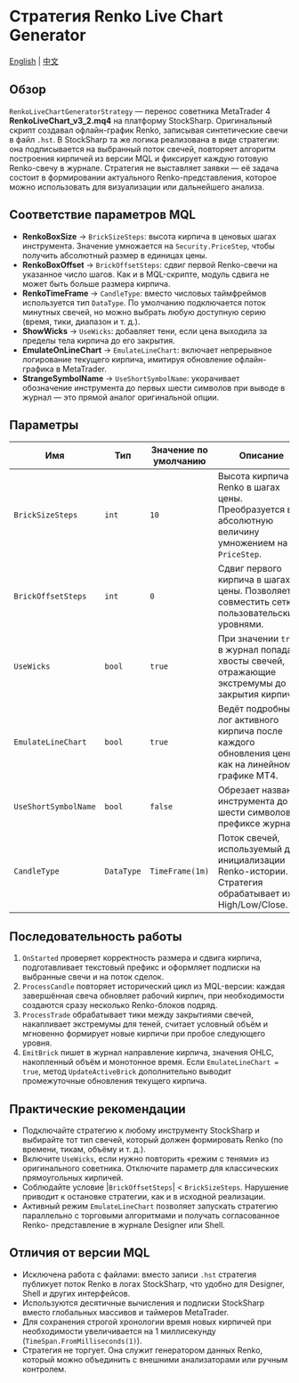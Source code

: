 # Стратегия Renko Live Chart Generator
[English](README.md) | [中文](README_cn.md)

## Обзор
`RenkoLiveChartGeneratorStrategy` — перенос советника MetaTrader 4 **RenkoLiveChart_v3_2.mq4** на платформу StockSharp. Оригинальный
скрипт создавал офлайн-график Renko, записывая синтетические свечи в файл `.hst`. В StockSharp та же логика реализована в виде
стратегии: она подписывается на выбранный поток свечей, повторяет алгоритм построения кирпичей из версии MQL и фиксирует каждую
готовую Renko-свечу в журнале. Стратегия не выставляет заявки — её задача состоит в формировании актуального Renko-представления,
которое можно использовать для визуализации или дальнейшего анализа.

## Соответствие параметров MQL
- **RenkoBoxSize** → `BrickSizeSteps`: высота кирпича в ценовых шагах инструмента. Значение умножается на `Security.PriceStep`,
  чтобы получить абсолютный размер в единицах цены.
- **RenkoBoxOffset** → `BrickOffsetSteps`: сдвиг первой Renko-свечи на указанное число шагов. Как и в MQL-скрипте, модуль сдвига
  не может быть больше размера кирпича.
- **RenkoTimeFrame** → `CandleType`: вместо числовых таймфреймов используется тип `DataType`. По умолчанию подключается поток
  минутных свечей, но можно выбрать любую доступную серию (время, тики, диапазон и т. д.).
- **ShowWicks** → `UseWicks`: добавляет тени, если цена выходила за пределы тела кирпича до его закрытия.
- **EmulateOnLineChart** → `EmulateLineChart`: включает непрерывное логирование текущего кирпича, имитируя обновление офлайн-графика
  в MetaTrader.
- **StrangeSymbolName** → `UseShortSymbolName`: укорачивает обозначение инструмента до первых шести символов при выводе в журнал —
  это прямой аналог оригинальной опции.

## Параметры
| Имя | Тип | Значение по умолчанию | Описание |
| --- | --- | --- | --- |
| `BrickSizeSteps` | `int` | `10` | Высота кирпича Renko в шагах цены. Преобразуется в абсолютную величину умножением на `PriceStep`. |
| `BrickOffsetSteps` | `int` | `0` | Сдвиг первого кирпича в шагах цены. Позволяет совместить сетку с пользовательскими уровнями. |
| `UseWicks` | `bool` | `true` | При значении `true` в журнал попадают хвосты свечей, отражающие экстремумы до закрытия кирпича. |
| `EmulateLineChart` | `bool` | `true` | Ведёт подробный лог активного кирпича после каждого обновления цены, как на линейном графике MT4. |
| `UseShortSymbolName` | `bool` | `false` | Обрезает название инструмента до шести символов в префиксе журнала. |
| `CandleType` | `DataType` | `TimeFrame(1m)` | Поток свечей, используемый для инициализации Renko-истории. Стратегия обрабатывает их High/Low/Close. |

## Последовательность работы
1. `OnStarted` проверяет корректность размера и сдвига кирпича, подготавливает текстовый префикс и оформляет подписки на выбранные
   свечи и на поток сделок.
2. `ProcessCandle` повторяет исторический цикл из MQL-версии: каждая завершённая свеча обновляет рабочий кирпич, при необходимости
   создаются сразу несколько Renko-блоков подряд.
3. `ProcessTrade` обрабатывает тики между закрытиями свечей, накапливает экстремумы для теней, считает условный объём и мгновенно
   формирует новые кирпичи при пробое следующего уровня.
4. `EmitBrick` пишет в журнал направление кирпича, значения OHLC, накопленный объём и монотонное время. Если `EmulateLineChart = true`,
   метод `UpdateActiveBrick` дополнительно выводит промежуточные обновления текущего кирпича.

## Практические рекомендации
- Подключайте стратегию к любому инструменту StockSharp и выбирайте тот тип свечей, который должен формировать Renko (по времени,
  тикам, объёму и т. д.).
- Включите `UseWicks`, если нужно повторить «режим с тенями» из оригинального советника. Отключите параметр для классических
  прямоугольных кирпичей.
- Соблюдайте условие |`BrickOffsetSteps`| < `BrickSizeSteps`. Нарушение приводит к остановке стратегии, как и в исходной реализации.
- Активный режим `EmulateLineChart` позволяет запускать стратегию параллельно с торговыми алгоритмами и получать согласованное Renko-
  представление в журнале Designer или Shell.

## Отличия от версии MQL
- Исключена работа с файлами: вместо записи `.hst` стратегия публикует поток Renko в логах StockSharp, что удобно для Designer,
  Shell и других интерфейсов.
- Используются десятичные вычисления и подписки StockSharp вместо глобальных массивов и таймеров MetaTrader.
- Для сохранения строгой хронологии время новых кирпичей при необходимости увеличивается на 1 миллисекунду (`TimeSpan.FromMilliseconds(1)`).
- Стратегия не торгует. Она служит генератором данных Renko, который можно объединить с внешними анализаторами или ручным контролем.
